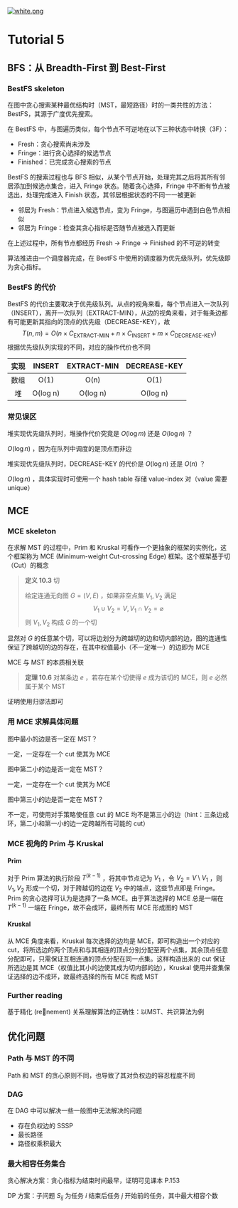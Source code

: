 [![white.png](https://i.loli.net/2019/04/11/5cae134487910.png)](https://github.com/i1123581321/NJU-open-resource)

# Tutorial 5

## BFS：从 Breadth-First 到 Best-First

### BestFS skeleton

在图中贪心搜索某种最优结构时（MST，最短路径）时的一类共性的方法：BestFS，其源于广度优先搜索。

在 BestFS 中，与图遍历类似，每个节点不可逆地在以下三种状态中转换（3F）：

* Fresh：贪心搜索尚未涉及
* Fringe：进行贪心选择的候选节点
* Finished：已完成贪心搜索的节点

BestFS 的搜索过程也与 BFS 相似，从某个节点开始，处理完其之后将其所有邻居添加到候选点集合，进入 Fringe 状态。随着贪心选择，Fringe 中不断有节点被选出，处理完成进入 Finish 状态，其邻居根据状态的不同一一被更新

* 邻居为 Fresh：节点进入候选节点，变为 Fringe，与图遍历中遇到白色节点相似
* 邻居为 Fringe：检查其贪心指标是否随节点被选入而更新

在上述过程中，所有节点都经历 Fresh $\to$ Fringe $\to$ Finished 的不可逆的转变

算法推进由一个调度器完成，在 BestFS 中使用的调度器为优先级队列，优先级即为贪心指标。

### BestFS 的代价

BestFS 的代价主要取决于优先级队列。从点的视角来看，每个节点进入一次队列（INSERT），离开一次队列（EXTRACT-MIN），从边的视角来看，对于每条边都有可能更新其指向的顶点的优先级（DECREASE-KEY），故
$$
T(n, m) = O(n \times C_{\text{EXTRACT-MIN}} + n \times C_{\text{INSERT} } + m \times C_{\text{DECREASE-KEY}})
$$
根据优先级队列实现的不同，对应的操作代价也不同

| 实现 |  INSERT  | EXTRACT-MIN | DECREASE-KEY |
| :--: | :------: | :---------: | :----------: |
| 数组 |   O(1)   |    O(n)     |     O(1)     |
|  堆  | O(log n) |  O(log n)   |   O(log n)   |

### 常见误区

堆实现优先级队列时，堆操作代价究竟是 $O(\log m)$ 还是 $O(\log n)$ ？

$O(\log n)$ ，因为在队列中调度的是顶点而非边

堆实现优先级队列时，DECREASE-KEY 的代价是 $O(\log n)$ 还是 $O(n)$ ？

$O(\log n)$ ，具体实现时可使用一个 hash table 存储 value-index 对（value 需要 unique）

## MCE

### MCE skeleton

在求解 MST 的过程中，Prim 和 Kruskal 可看作一个更抽象的框架的实例化，这个框架称为 MCE (Minimum-weight Cut-crossing Edge) 框架。这个框架基于切（Cut）的概念

> **定义 10.3** 切
>
> 给定连通无向图 $G = (V, E)$ ，如果非空点集 $V_1, V_2$ 满足
> $$
> V_1 \cup V_2 = V, V_1 \cap V_2 = \varnothing
> $$
> 则 $V_1, V_2$ 构成 $G$ 的一个切

显然对 $G$ 的任意某个切，可以将边划分为跨越切的边和切内部的边，图的连通性保证了跨越切的边的存在，在其中权值最小（不一定唯一）的边即为 MCE

MCE 与 MST 的本质相关联

> **定理 10.6** 对某条边 $e$ ，若存在某个切使得 $e$ 成为该切的 MCE，则 $e$ 必然属于某个 MST

证明使用归谬法即可

### 用 MCE 求解具体问题

图中最小的边是否一定在 MST？

一定，一定存在一个 cut 使其为 MCE

图中第二小的边是否一定在 MST？

一定，一定存在一个 cut 使其为 MCE

图中第三小的边是否一定在 MST？

不一定，可使用对手策略使任意 cut 的 MCE 均不是第三小的边（hint：三条边成环，第二小和第一小的边一定跨越所有可能的 cut）

### MCE 视角的 Prim 与 Kruskal

#### Prim

对于 Prim 算法的执行阶段 $T^{(k-1)}$ ，将其中节点记为 $V_1$ ，令 $V_2 = V \setminus V_1$ ，则 $V_1, V_2$ 形成一个切，对于跨越切的边在 $V_2$ 中的端点，这些节点即是 Fringe。Prim 的贪心选择可认为是选择了一条 MCE。由于算法选择的 MCE 总是一端在 $T^{(k-1)}$ 一端在 Fringe，故不会成环，最终所有 MCE 形成图的 MST

#### Kruskal

从 MCE 角度来看，Kruskal 每次选择的边均是 MCE，即可构造出一个对应的 cut，将所选边的两个顶点和与其相连的顶点分别分配至两个点集，其余顶点任意分配即可，只需保证互相连通的顶点分配在同一点集。这样构造出来的 cut 保证所选边是其 MCE（权值比其小的边使其成为切内部的边），Kruskal 使用并查集保证选择的边不成环，故最终选择的所有 MCE 构成 MST

### Further reading

基于精化 (renement) 关系理解算法的正确性：以MST、共识算法为例

## 优化问题

### Path 与 MST 的不同

Path 和 MST 的贪心原则不同，也导致了其对负权边的容忍程度不同

### DAG

在 DAG 中可以解决一些一般图中无法解决的问题

* 存在负权边的 SSSP
* 最长路径
* 路径权乘积最大

### 最大相容任务集合

贪心解决方案：贪心指标为结束时间最早，证明可见课本 P.153

DP 方案：子问题 $S_{ij}$ 为任务 $i$ 结束后任务 $j$ 开始前的任务，其中最大相容个数